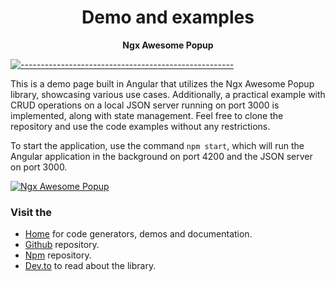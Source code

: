 <h1 align="center">Demo and examples</h1>

<p align="center">
  <b>Ngx Awesome Popup</b></br>
</p>

[![-----------------------------------------------------](https://raw.githubusercontent.com/andreasbm/readme/master/assets/lines/colored.png)](#license)

This is a demo page built in Angular that utilizes the Ngx Awesome Popup library, showcasing various use cases.
Additionally, a practical example with CRUD operations on a local JSON server running on port 3000 is implemented, along
with state management. Feel free to clone the repository and use the code examples without any restrictions.

To start the application, use the command `npm start`, which will run the Angular application in the background on port
4200 and the JSON server on port 3000.

[![Ngx Awesome Popup](https://raw.githubusercontent.com/costlydeveloper/ngx-awesome-popup/master/docs/assets/og-img.png)](https://costlydeveloper.github.io/ngx-awesome-popup/)

### Visit the

- [Home](https://costlydeveloper.github.io/ngx-awesome-popup/) for code generators, demos and documentation.
- [Github](https://github.com/costlydeveloper/ngx-awesome-popup) repository.
- [Npm](https://www.npmjs.com/package/@costlydeveloper/ngx-awesome-popup) repository.
- [Dev.to](https://dev.to/costlydeveloper) to read about the library.
